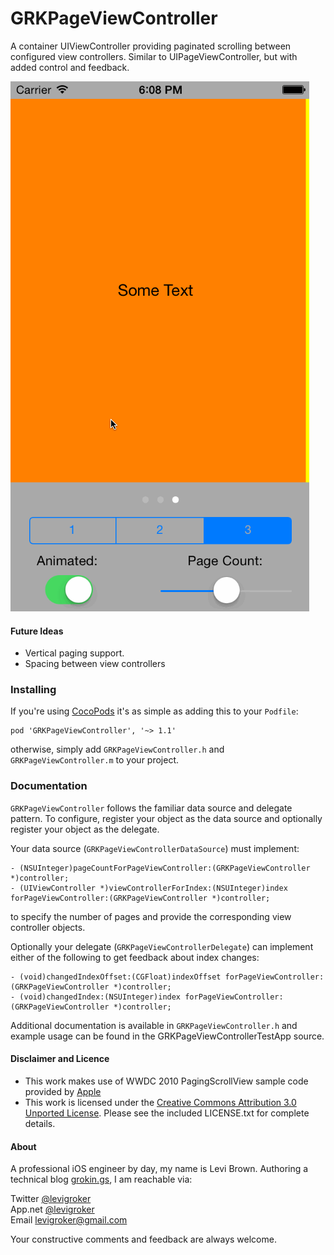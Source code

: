 GRKPageViewController
===========
A container UIViewController providing paginated scrolling between configured view
controllers. Similar to UIPageViewController, but with added control and feedback.

![Sample Screenshot](ReadmeAssets/Demo.gif)

#### Future Ideas

* Vertical paging support.
* Spacing between view controllers

### Installing

If you're using [CocoPods](http://cocopods.org) it's as simple as adding this to your `Podfile`:

	pod 'GRKPageViewController', '~> 1.1'

otherwise, simply add `GRKPageViewController.h` and `GRKPageViewController.m` to your
project.

### Documentation

`GRKPageViewController` follows the familiar data source and delegate pattern. To
configure, register your object as the data source and optionally register your object as 
the delegate.

Your data source (`GRKPageViewControllerDataSource`) must implement:

	- (NSUInteger)pageCountForPageViewController:(GRKPageViewController *)controller;
	- (UIViewController *)viewControllerForIndex:(NSUInteger)index forPageViewController:(GRKPageViewController *)controller;
	
to specify the number of pages and provide the corresponding view controller objects.

Optionally your delegate (`GRKPageViewControllerDelegate`) can implement either of the
following to get feedback about index changes:

	- (void)changedIndexOffset:(CGFloat)indexOffset forPageViewController:(GRKPageViewController *)controller;
	- (void)changedIndex:(NSUInteger)index forPageViewController:(GRKPageViewController *)controller;

Additional documentation is available in `GRKPageViewController.h` and example usage can
be found in the GRKPageViewControllerTestApp source.

#### Disclaimer and Licence

* This work makes use of WWDC 2010 PagingScrollView sample code provided by [Apple](https://developer.apple.com/wwdc/resources/)
* This work is licensed under the [Creative Commons Attribution 3.0 Unported License](http://creativecommons.org/licenses/by/3.0/).
  Please see the included LICENSE.txt for complete details.

#### About
A professional iOS engineer by day, my name is Levi Brown. Authoring a technical blog
[grokin.gs](http://grokin.gs), I am reachable via:

Twitter [@levigroker](https://twitter.com/levigroker)  
App.net [@levigroker](https://alpha.app.net/levigroker)  
Email [levigroker@gmail.com](mailto:levigroker@gmail.com)  

Your constructive comments and feedback are always welcome.
